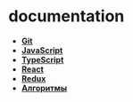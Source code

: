 # documentation


* **<a href="./git/readme.md">Git</a>**
* **<a href="./js/readme.md">JavaScript</a>**
* **<a href="./typescript/readme.md">TypeScript</a>**
* **<a href="./react/readme.md">React</a>**
* **<a href="./redux/readme.md">Redux</a>**
* **<a href="./algorytms/README">Алгоритмы</a>**


